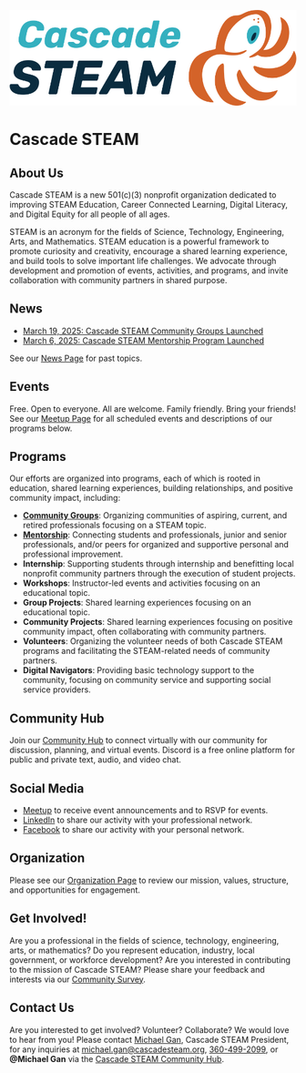 <style>
  .header {
    display: none;
  }
  .footer {
    display: none;
  }
</style>

[![Cascade STEAM Logo](/assets/images/Cascade_STEAM_horizontal_logo_primary_1.png)](https://cascadesteam.org)

# Cascade STEAM

## About Us
Cascade STEAM is a new 501(c)(3) nonprofit organization dedicated to improving STEAM Education, Career Connected Learning, Digital Literacy, and Digital Equity for all people of all ages.

STEAM is an acronym for the fields of Science, Technology, Engineering, Arts, and Mathematics. STEAM education is a powerful framework to promote curiosity and creativity, encourage a shared learning experience, and build tools to solve important life challenges. We advocate through development and promotion of events, activities, and programs, and invite collaboration with community partners in shared purpose.

## News
- [March 19, 2025: Cascade STEAM Community Groups Launched](/community-groups)
- [March 6, 2025: Cascade STEAM Mentorship Program Launched](/mentorship)

See our [News Page](/news) for past topics.

## Events
Free. Open to everyone. All are welcome. Family friendly. Bring your friends! See our [Meetup Page](https://meetup.com/cascadesteam) for all scheduled events and descriptions of our programs below.

## Programs
Our efforts are organized into programs, each of which is rooted in education, shared learning experiences, building relationships, and positive community impact, including:
- **[Community Groups](/community-groups)**: Organizing communities of aspiring, current, and retired professionals focusing on a STEAM topic.
- **[Mentorship](/mentorship)**: Connecting students and professionals, junior and senior professionals, and/or peers for organized and supportive personal and professional improvement.
- **Internship**: Supporting students through internship and benefitting local nonprofit community partners through the execution of student projects.
- **Workshops**: Instructor-led events and activities focusing on an educational topic.
- **Group Projects**: Shared learning experiences focusing on an educational topic.
- **Community Projects**: Shared learning experiences focusing on positive community impact, often collaborating with community partners.
- **Volunteers**: Organizing the volunteer needs of both Cascade STEAM programs and facilitating the STEAM-related needs of community partners.
- **Digital Navigators**: Providing basic technology support to the community, focusing on community service and supporting social service providers. 

## Community Hub
Join our [Community Hub](http://hub.cascadesteam.org) to connect virtually with our community for discussion, planning, and virtual events. Discord is a free online platform for public and private text, audio, and video chat.

## Social Media
- [Meetup](https://meetup.com/cascadesteam) to receive event announcements and to RSVP for events.
- [LinkedIn](https://linkedin.com/company/cascadesteam) to share our activity with your professional network.
- [Facebook](https://facebook.com/cascadesteam) to share our activity with your personal network.

## Organization
Please see our [Organization Page](/organization) to review our mission, values, structure, and opportunities for engagement.

## Get Involved!
Are you a professional in the fields of science, technology, engineering, arts, or mathematics? Do you represent education, industry, local government, or workforce development? Are you interested in contributing to the mission of Cascade STEAM? Please share your feedback and interests via our [Community Survey](http://community-survey.cascadesteam.org).

## Contact Us
Are you interested to get involved? Volunteer? Collaborate? We would love to hear from you! Please contact [Michael Gan](https://www.linkedin.com/in/michaelbgan), Cascade STEAM President, for any inquiries at [michael.gan@cascadesteam.org](mailto:michael.gan@cascadesteam.org), [360-499-2099](tel:3604992099), or **@Michael Gan** via the [Cascade STEAM Community Hub](http://hub.cascadesteam.org).
